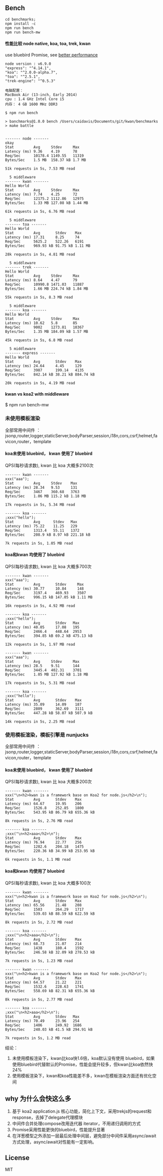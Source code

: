 ## Bench

```
cd benchmarks;
npm install -c
npm run bench
npm run bench-mw
```

#### 性能比较 node native, koa, toa, trek, kwan  
use bluebird Promise, see [better performance](https://github.com/koajs/koa/pull/751)

```
node version : v6.9.0
"express": "^4.14.1",
"koa": "^2.0.0-alpha.7",
"toa": "^2.5.1",
"trek-engine": "^0.5.3"

电脑配置：
MacBook Air (13-inch, Early 2014)
cpu : 1.4 GHz Intel Core i5
内存： 4 GB 1600 MHz DDR3

$ npm run bench

> banchmarks@1.0.0 bench /Users/caidavis/Documents/git/kwan/benchmarks
> make battle


------- node -------
okay
Stat         Avg     Stdev     Max
Latency (ms) 9.36    4.19      78
Req/Sec      10178.4 1149.55   11319
Bytes/Sec    1.5 MB  158.37 kB 1.7 MB

51k requests in 5s, 7.53 MB read

  5 middleware
------- kwan -------
Hello World
Stat         Avg     Stdev     Max
Latency (ms) 7.74    4.25      72
Req/Sec      12175.2 1112.86   12975
Bytes/Sec    1.33 MB 127.08 kB 1.44 MB

61k requests in 5s, 6.76 MB read

  5 middleware
------- toa -------
Hello World
Stat         Avg       Stdev    Max
Latency (ms) 17.31     8.25     74
Req/Sec      5625.2    522.26   6191
Bytes/Sec    969.93 kB 91.75 kB 1.11 MB

28k requests in 5s, 4.81 MB read

  5 middleware
------- trek -------
Hello World
Stat         Avg     Stdev     Max
Latency (ms) 8.64    4.47      79
Req/Sec      10990.8 1471.03   11887
Bytes/Sec    1.66 MB 224.74 kB 1.84 MB

55k requests in 5s, 8.3 MB read

  5 middleware
------- koa -------
Hello World
Stat         Avg     Stdev     Max
Latency (ms) 10.62   5.8       85
Req/Sec      9002    1273.81   10367
Bytes/Sec    1.35 MB 184.09 kB 1.57 MB

45k requests in 5s, 6.8 MB read

  5 middleware
------- express -------
Hello World
Stat         Avg       Stdev    Max
Latency (ms) 24.64     4.45     129
Req/Sec      3987      199.14   4135
Bytes/Sec    842.14 kB 38.21 kB 884.74 kB

20k requests in 5s, 4.19 MB read
```

#### kwan vs koa2 with middleware

$ npm run bench-mw


### 未使用模板渲染

全部常用中间件 ：jsonp,router,logger,staticServer,bodyParser,session,i18n,cors,csrf,helmet,favicon,router，template

#### koa未使用 bluebird， kwan 使用了 bluebird

QPS(每秒请求数), kwan 比 koa 大概多2100次

```
------- kwan -------
xxx("aaa");
Stat         Avg     Stdev    Max
Latency (ms) 28.34   9.53     131
Req/Sec      3467    360.68   3763
Bytes/Sec    1.06 MB 115.2 kB 1.18 MB

17k requests in 5s, 5.34 MB read

------- koa -------
;xxx("hello");
Stat         Avg      Stdev   Max
Latency (ms) 75.22    11.25   229
Req/Sec      1313.4   55.11   1372
Bytes/Sec    208.9 kB 8.97 kB 221.18 kB

7k requests in 5s, 1.05 MB read
```

#### koa和kwan 均使用了 bluebird

QPS(每秒请求数), kwan 比 koa 大概多700次

```
------- kwan -------
xxx("aaa");
Stat         Avg       Stdev     Max
Latency (ms) 30.77     10.84     148
Req/Sec      3197.4    469.93    3507
Bytes/Sec    996.15 kB 147.05 kB 1.11 MB

16k requests in 5s, 4.92 MB read

------- koa -------
;xxx("hello");
Stat         Avg       Stdev   Max
Latency (ms) 40.05     17.08   195
Req/Sec      2466.4    448.64  2953
Bytes/Sec    394.85 kB 69.2 kB 475.13 kB

12k requests in 5s, 1.97 MB read

------- kwan -------
xxx("aaa");
Stat         Avg     Stdev     Max
Latency (ms) 28.5    9.51      144
Req/Sec      3445.4  402.31    3701
Bytes/Sec    1.05 MB 127.92 kB 1.18 MB

17k requests in 5s, 5.31 MB read

------- koa -------
;xxx("hello");
Stat         Avg       Stdev    Max
Latency (ms) 35.09     14.09    187
Req/Sec      2809      362.69   3111
Bytes/Sec    447.28 kB 58.07 kB 507.9 kB

14k requests in 5s, 2.25 MB read
```



### 使用模板渲染，模板引擎是 nunjucks

全部常用中间件 ：jsonp,router,logger,staticServer,bodyParser,session,i18n,cors,csrf,helmet,favicon,router，template

#### koa未使用 bluebird， kwan 使用了 bluebird

QPS(每秒请求数), kwan 比 koa 大概多200次

```
------- kwan -------
xxx("\n<h2>kwan is a framework base on Koa2 for node.js</h2>\n");
Stat         Avg       Stdev    Max
Latency (ms) 64.67     19.95    206
Req/Sec      1526.8    252.85   1800
Bytes/Sec    543.95 kB 86.79 kB 655.36 kB

8k requests in 5s, 2.76 MB read

------- koa -------
;xxx("\n<h2>aaa</h2>\n");
Stat         Avg       Stdev    Max
Latency (ms) 76.94     22.77    256
Req/Sec      1282.6    204.18   1475
Bytes/Sec    220.36 kB 34.99 kB 253.95 kB

6k requests in 5s, 1.1 MB read
```

#### koa和kwan 均使用了 bluebird

QPS(每秒请求数), kwan 比 koa 大概多100次

```
------- kwan -------
xxx("\n<h2>kwan is a framework base on Koa2 for node.js</h2>\n");
Stat         Avg       Stdev    Max
Latency (ms) 65.56     21.48    208
Req/Sec      1503      264.29   1717
Bytes/Sec    539.03 kB 88.59 kB 622.59 kB

8k requests in 5s, 2.72 MB read

------- koa -------
;xxx("\n<h2>aaa</h2>\n");
Stat         Avg       Stdev    Max
Latency (ms) 68.73     21.07    214
Req/Sec      1438      180.4    1592
Bytes/Sec    246.58 kB 32.09 kB 278.53 kB

7k requests in 5s, 1.23 MB read

------- kwan -------
xxx("\n<h2>kwan is a framework base on Koa2 for node.js</h2>\n");
Stat         Avg       Stdev    Max
Latency (ms) 64.57     21.22    221
Req/Sec      1532.6    228.63   1741
Bytes/Sec    558.69 kB 82.31 kB 655.36 kB

8k requests in 5s, 2.77 MB read

------- koa -------
;xxx("\n<h2>aaa</h2>\n");
Stat         Avg       Stdev   Max
Latency (ms) 70.49     23.96   254
Req/Sec      1406      249.92  1686
Bytes/Sec    240.03 kB 41.5 kB 294.91 kB

7k requests in 5s, 1.2 MB read
```

结论：
1. 未使用模板渲染下，kwan比koa快1.6倍，koa默认没有使用 bluebird，如果使用bluebird代替默认的Promise，性能会提升较多，但kwan比koa依然快24%
2. 使用模板渲染下，kwan和koa性能差不多，kwan在模板渲染方面还有优化空间


## why 为什么会快这么多
1. 基于 koa2 application.js 核心功能，简化上下文，采用trekjs的request和response，去掉了delegate代理模块
2. 中间件合并处理compose改用迭代器 iterator，不用递归调用的方式
3. Promise采用性能更快的bluebird，性能提升显著
4. 在洋葱模型之外添加一层最后处理中间层，避免部分中间件采用async/await方式处理，async/await对性能有一定影响。


## License
MIT
